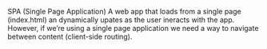 
SPA (Single Page Application)
A web app that loads from a single page (index.html) an dynamically upates as the user ineracts with the app. However, if we’re using a single page application we need a way to navigate between content (client-side routing).
